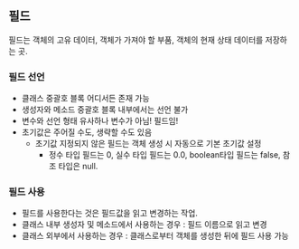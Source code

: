 ## 필드

필드는 객체의 고유 데이터, 객체가 가져야 할 부품, 객체의 현재 상태 데이터를 저장하는 곳.

### 필드 선언

- 클래스 중괄호 블록 어디서든 존재 가능
- 생성자와 메소드 중괄호 블록 내부에서는 선언 불가
- 변수와 선언 형태 유사하나 변수가 아님! 필드임!
- 초기값은 주어질 수도, 생략할 수도 있음
    - 초기값 지정되지 않은 필드는 객체 생성 시 자동으로 기본 초기값 설정
        - 정수 타입 필드는 0, 실수 타입 필드는 0.0, boolean타입 필드는 false, 참조 타입은 null.

### 필드 사용

- 필드를 사용한다는 것은 필드값을 읽고 변경하는 작업.
- 클래스 내부 생성자 및 메소드에서 사용하는 경우 : 필드 이름으로 읽고 변경
- 클래스 외부에서 사용하는 경우 : 클래스로부터 객체를 생성한 뒤에 필드 사용 가능